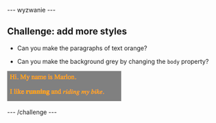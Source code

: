 \--- wyzwanie \---

## Challenge: add more styles

+ Can you make the paragraphs of text orange?

+ Can you make the background grey by changing the `body` property?

![zrzut ekranu](images/birthday-more-style.png)

\--- /challenge \---